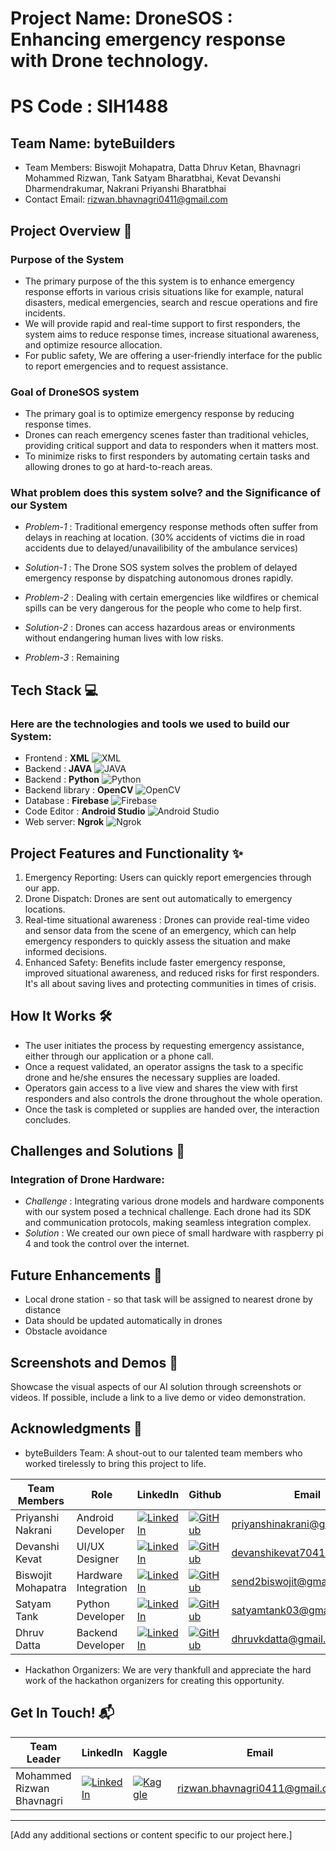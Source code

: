 # Project Name: DroneSOS : Enhancing emergency response with Drone technology.
# PS Code : SIH1488

## Team Name: byteBuilders
- Team Members: Biswojit Mohapatra, Datta Dhruv Ketan, Bhavnagri Mohammed Rizwan, Tank Satyam Bharatbhai, Kevat Devanshi Dharmendrakumar, Nakrani Priyanshi Bharatbhai
- Contact Email: rizwan.bhavnagri0411@gmail.com


## Project Overview 🚀
### Purpose of the System
- The primary purpose of the this system is to enhance emergency response efforts in various crisis situations like for example, natural disasters, medical emergencies, search and rescue operations and fire incidents.
-  We will provide rapid and real-time support to first responders, the system aims to reduce response times, increase situational awareness, and optimize resource allocation.
-  For public safety, We are offering a user-friendly interface for the public to report emergencies and to request assistance.
### Goal of DroneSOS system
-  The primary goal is to optimize emergency response by reducing response times.
-  Drones can reach emergency scenes faster than traditional vehicles, providing critical support and data to responders when it matters most.
-  To minimize risks to first responders by automating certain tasks and allowing drones to go at hard-to-reach areas. 
### What problem does this system solve? and the Significance of our System
- *Problem-1* : Traditional emergency response methods often suffer from delays in reaching at location. (30% accidents of victims die in road accidents due to delayed/unavailibility of the ambulance services)
- *Solution-1* : The Drone SOS system solves the problem of delayed emergency response by dispatching autonomous drones rapidly. <br>
- *Problem-2* : Dealing with certain emergencies like wildfires or chemical spills can be very dangerous for the people who come to help first.
- *Solution-2* : Drones can access hazardous areas or environments without endangering human lives with low risks.

- *Problem-3* : Remaining
## Tech Stack 💻
### Here are the technologies and tools we used to build our System:

* Frontend : **XML** <img src="https://img.shields.io/badge/XML-red?style=for-the-badge&logo=xml" alt="XML">
* Backend : **JAVA** <img src="https://img.shields.io/badge/Java-blue?style=for-the-badge&logo=java" alt="JAVA">
* Backend : **Python** <img src="https://img.shields.io/badge/Python-3776AB?style=for-the-badge&logo=python&logoColor=white&color=FFD100" alt="Python">
* Backend library : **OpenCV** <img src="https://img.shields.io/badge/OpenCV-5C3EE8?style=for-the-badge&logo=opencv" alt="OpenCV">
* Database : **Firebase** <img src="https://img.shields.io/badge/Firebase-green?style=for-the-badge&logo=firebase" alt="Firebase">
* Code Editor : **Android Studio** <img src="https://img.shields.io/badge/Android_Studio-yellow?style=for-the-badge&logo=android" alt="Android Studio">
* Web server: **Ngrok** <img src="https://img.shields.io/badge/Ngrok-00ADD8?style=for-the-badge&logo=ngrok" alt="Ngrok">

## Project Features and Functionality ✨
1. Emergency Reporting: Users can quickly report emergencies through our app.
2. Drone Dispatch: Drones are sent out automatically to emergency locations.
3. Real-time situational awareness :  Drones can provide real-time video and sensor data from the scene of an emergency, which can help emergency responders to quickly assess the situation and make informed decisions.
4. Enhanced Safety: Benefits include faster emergency response, improved situational awareness, and reduced risks for first responders. It's all about saving lives and protecting communities in times of crisis.

## How It Works 🛠️

- The user initiates the process by requesting emergency assistance, either through our application or a phone call.
- Once a request validated, an operator assigns the task to a specific drone and he/she ensures the necessary supplies are loaded. 
- Operators gain access to a live view and shares the view with first responders and also controls the drone throughout the whole operation. 
- Once the task is completed or supplies are handed over, the interaction concludes.

## Challenges and Solutions 🧠
### Integration of Drone Hardware:
- *Challenge* :  Integrating various drone models and hardware components with our system posed a technical challenge. Each drone had its SDK and communication protocols, making seamless integration complex.
- *Solution* : We created our own piece of small hardware with raspberry pi 4 and took the control over the internet.

## Future Enhancements 🚧
- Local drone station - so that task will be assigned to nearest drone by distance
- Data should be updated automatically in drones
- Obstacle avoidance 

## Screenshots and Demos 📸
Showcase the visual aspects of our AI solution through screenshots or videos. If possible, include a link to a live demo or video demonstration.

## Acknowledgments 🙌

- byteBuilders Team: A shout-out to our talented team members  who worked tirelessly to bring this project to life.

| Team Members | Role | LinkedIn | Github | Email |
|---|---|---|---|---|
| Priyanshi Nakrani | Android Developer | [![LinkedIn](https://img.shields.io/badge/LinkedIn-%230077B5.svg?style=for-the-badge&logo=linkedin)](https://www.linkedin.com/in/priyanshinakrani) | [![GitHub](https://img.shields.io/badge/GitHub-%23121011.svg?style=for-the-badge&logo=github)](https://github.com/PriyanshiNakrani) | [priyanshinakrani@gmail.com](mailto:priyanshinakrani@gmail.com) |
| Devanshi Kevat | UI/UX Designer | [![LinkedIn](https://img.shields.io/badge/LinkedIn-%230077B5.svg?style=for-the-badge&logo=linkedin)](https://www.linkedin.com/in/devanshi-kevat-765631245) | [![GitHub](https://img.shields.io/badge/GitHub-%23121011.svg?style=for-the-badge&logo=github)](https://github.com/DevanshiKevat) | [devanshikevat7041@gmail.com](mailto:devanshikevat7041@gmail.com) |
| Biswojit Mohapatra | Hardware Integration | [![LinkedIn](https://img.shields.io/badge/LinkedIn-%230077B5.svg?style=for-the-badge&logo=linkedin)](https://www.linkedin.com/in/biswojit-mohapatra-282b64258) | [![GitHub](https://img.shields.io/badge/GitHub-%23121011.svg?style=for-the-badge&logo=github)](https://github.com/git-biswojit) | [send2biswojit@gmail.com](mailto:send2biswojit@gmail.com) |
| Satyam Tank | Python Developer | [![LinkedIn](https://img.shields.io/badge/LinkedIn-%230077B5.svg?style=for-the-badge&logo=linkedin)](https://www.linkedin.com/in/satyam-tank-26212a209) | [![GitHub](https://img.shields.io/badge/GitHub-%23121011.svg?style=for-the-badge&logo=github)](https://github.com/SatyamTank07) | [satyamtank03@gmail.com](mailto:satyamtank03@gmail.com) |
| Dhruv Datta | Backend Developer | [![LinkedIn](https://img.shields.io/badge/LinkedIn-%230077B5.svg?style=for-the-badge&logo=linkedin)](https://www.linkedin.com/in/dhruv-datta-576795145) | [![GitHub](https://img.shields.io/badge/GitHub-%23121011.svg?style=for-the-badge&logo=github)](https://github.com/dhruvkdatta) | [dhruvkdatta@gmail.com](mailto:dhruvkdatta@gmail.com) |

- Hackathon Organizers: We are very thankfull and appreciate the hard work of the hackathon organizers for creating this opportunity.

## Get In Touch! 📬


| Team Leader | LinkedIn | Kaggle | Email |
|---|---|---|---|
| Mohammed Rizwan Bhavnagri | [![LinkedIn](https://img.shields.io/badge/LinkedIn-%230077B5.svg?style=for-the-badge&logo=linkedin)](https://www.linkedin.com/in/rizwanbhavnagri/) | [![Kaggle](https://img.shields.io/badge/Kaggle-%2320B2AA.svg?style=for-the-badge&logo=kaggle)](https://www.kaggle.com/mohammedrizwan4) | [rizwan.bhavnagri0411@gmail.com](mailto:rizwan.bhavnagri0411@gmail.com) |



---


[Add any additional sections or content specific to our project here.]

